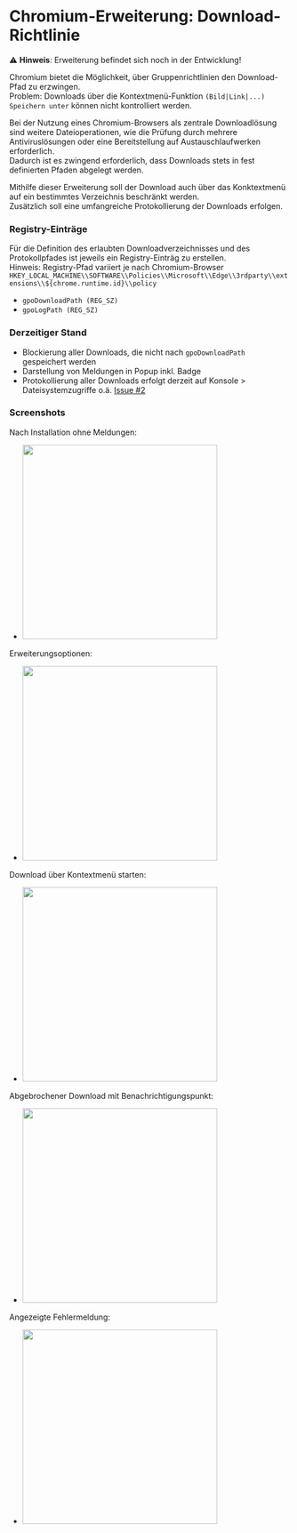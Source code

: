 # Chromium-Erweiterung: Download-Richtlinie

:warning: **Hinweis**: Erweiterung befindet sich noch in der Entwicklung!

Chromium bietet die Möglichkeit, über Gruppenrichtlinien den Download-Pfad zu erzwingen.<br>Problem: Downloads über die Kontextmenü-Funktion `(Bild|Link|...) Speichern unter` können nicht kontrolliert werden.

Bei der Nutzung eines Chromium-Browsers als zentrale Downloadlösung sind weitere Dateioperationen, wie die Prüfung durch mehrere Antiviruslösungen oder eine Bereitstellung auf Austauschlaufwerken erforderlich.<br>Dadurch ist es zwingend erforderlich, dass Downloads stets in fest definierten Pfaden abgelegt werden.

Mithilfe dieser Erweiterung soll der Download auch über das Konktextmenü auf ein bestimmtes Verzeichnis beschränkt werden.<br>Zusätzlich soll eine umfangreiche Protokollierung der Downloads erfolgen.

### Registry-Einträge
Für die Definition des erlaubten Downloadverzeichnisses und des Protokollpfades ist jeweils ein Registry-Einträg zu erstellen.<br>Hinweis: Registry-Pfad variiert je nach Chromium-Browser<br>
`HKEY_LOCAL_MACHINE\\SOFTWARE\\Policies\\Microsoft\\Edge\\3rdparty\\extensions\\${chrome.runtime.id}\\policy`
 - `gpoDownloadPath (REG_SZ)`
 - `gpoLogPath (REG_SZ)`

### Derzeitiger Stand
 - Blockierung aller Downloads, die nicht nach `gpoDownloadPath` gespeichert werden
 - Darstellung von Meldungen in Popup inkl. Badge
 - Protokollierung aller Downloads erfolgt derzeit auf Konsole > Dateisystemzugriffe o.ä. [Issue #2](/../../issues/2)

### Screenshots
Nach Installation ohne Meldungen:<br>
 - <img src="https://github.com/KNGP14/chromium-download-policy/blob/master/media/prev_no-messages.png" height="350">

Erweiterungsoptionen:<br>
 - <img src="https://github.com/KNGP14/chromium-download-policy/blob/master/media/prev_options-page.png" height="350">

Download über Kontextmenü starten:<br>
 - <img src="https://github.com/KNGP14/chromium-download-policy/blob/master/media/prev_start-download.png" height="350">

Abgebrochener Download mit Benachrichtigungspunkt:<br>
 - <img src="https://github.com/KNGP14/chromium-download-policy/blob/master/media/prev_cancled-download-and-badge.png" height="350">

Angezeigte Fehlermeldung:<br>
 - <img src="https://github.com/KNGP14/chromium-download-policy/blob/master/media/prev_cancled-download-message.png" height="350">
